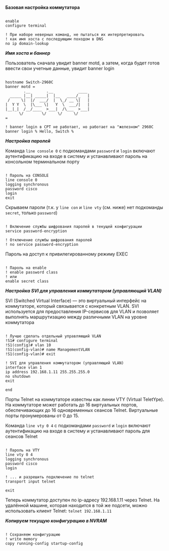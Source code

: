 **Базовая настройка коммутатора**

```

enable
configure terminal

! При наборе неверных команд, не пытаться их интерпретировать
! как имя хоста с последующим походом в DNS
no ip domain-lookup

```

***Имя хоста и баннер***

Пользователь сначала увидит banner motd, а затем, когда будет готов ввести свои учетные данные, увидит banner login

```

hostname Switch-2960C
banner motd = 
        .__       .__           ____ 
  _____ |__| _____|  |__   ____/_   |
 /     \|  |/  ___/  |  \_/ __ \|   |
|  Y Y  \  |\___ \|   Y  \  ___/|   |
|__|_|  /__/____  >___|  /\___  >___|
      \/        \/     \/     \/     
=

! banner login в CPT не работает, но работает на "железном" 2960C
banner login % Hello, Switch %

```

***Настройка паролей***

Команда `line console 0` с подкомандами `password` и `login` включают аутентификацию на входе в систему и устанавливают пароль на консольном терминальном порту

```

! Пароль на CONSOLE
line console 0
logging synchronous
password cisco
login
exit

```

Скрываем пароли (т.к. у `line con` и `line vty` (см. ниже) нет подкоманды `secret`, только `password`)

```

! Включение службы шифрования паролей в текущей конфигурации
service password-encryption

! Отключение службы шифрования паролей
! no service password-encryption

```

Пароль на доступ к привилегированному режиму EXEC

```

! Пароль на enable
! enable password class
! или
enable secret class

```

***Настройка SVI для управления коммутатором (управляющий VLAN)***

SVI (Switched Virtual Interface) — это виртуальный интерфейс на коммутаторе, который связывается с конкретным VLAN. SVI используется для предоставления IP-сервисов для VLAN и позволяет выполнять маршрутизацию между различными VLAN на уровне коммутатора

```

! Лучше сделать отдельный управляющий VLAN
!S1# configure terminal
!S1(config)# vlan 10
!S1(config-vlan)# name ManagementVLAN
!S1(config-vlan)# exit

! SVI для управления коммутатором (управляющий VLAN)
interface vlan 1
ip address 192.168.1.11 255.255.255.0
no shutdown
exit

end

```

Порты Telnet на коммутаторе известны как линии VTY (Virtual TeletYpe). На коммутаторе может работать до 16 виртуальных портов, обеспечивающих до 16 одновременных сеансов Telnet. Виртуальные порты пронумерованы от 0 до 15.

Команда `line vty 0 4` с подкомандами `password` и `login` включают аутентификацию на входе в систему и устанавливают пароль для сеансов Telnet

```

! Пароль на VTY
line vty 0 4
logging synchronous
password cisco
login

! ... и разрешить подключение по telnet
transport input telnet

exit

```

Теперь коммутатор доступен по ip-адресу 192.168.1.11 через Telnet. На удалённой машине, которая находится в той же подсети, можно использовать клиент Telnet: `telnet 192.168.1.11`

***Копируем текущую конфигурацию в NVRAM***

```

! Сохраняем конфигурацию
! write memory
copy running-config startup-config

```
